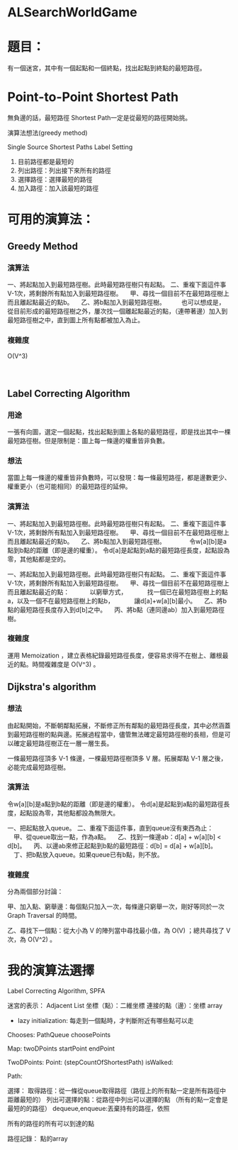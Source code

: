 ALSearchWorldGame
=================


# 題目：
有一個迷宮，其中有一個起點和一個終點，找出起點到終點的最短路徑。


# Point-to-Point Shortest Path


無負邊的話，最短路徑 Shortest Path一定是從最短的路徑開始挑。

演算法想法(greedy method)

Single Source Shortest Paths
Label Setting

1. 目前路徑都是最短的
2. 列出路徑：列出接下來所有的路徑
3. 選擇路徑：選擇最短的路徑
3. 加入路徑：加入該最短的路徑



# 可用的演算法：

## Greedy Method

### 演算法
一、將起點加入到最短路徑樹。此時最短路徑樹只有起點。
二、重複下面這件事V-1次，將剩餘所有點加入到最短路徑樹。
　甲、尋找一個目前不在最短路徑樹上而且離起點最近的點b。
　乙、將b點加入到最短路徑樹。
　
　也可以想成是，從目前形成的最短路徑樹之外，屢次找一個離起點最近的點，（連帶著邊）加入到最短路徑樹之中，直到圖上所有點都被加入為止。
　
### 複雜度
O(V^3)

　
## Label Correcting Algorithm 
### 用途
一張有向圖，選定一個起點，找出起點到圖上各點的最短路徑，即是找出其中一棵最短路徑樹。但是限制是：圖上每一條邊的權重皆非負數。

### 想法
當圖上每一條邊的權重皆非負數時，可以發現：每一條最短路徑，都是邊數更少、權重更小（也可能相同）的最短路徑的延伸。

### 演算法
一、將起點加入到最短路徑樹。此時最短路徑樹只有起點。
二、重複下面這件事V-1次，將剩餘所有點加入到最短路徑樹。
　甲、尋找一個目前不在最短路徑樹上而且離起點最近的點b。
　乙、將b點加入到最短路徑樹。
　
　
　令w[a][b]是a點到b點的距離（即是邊的權重）。
令d[a]是起點到a點的最短路徑長度，起點設為零，其他點都是空的。

一、將起點加入到最短路徑樹。此時最短路徑樹只有起點。
二、重複下面這件事V-1次，將剩餘所有點加入到最短路徑樹。
　甲、尋找一個目前不在最短路徑樹上而且離起點最近的點：
　　　以窮舉方式，
　　　找一個已在最短路徑樹上的點a，以及一個不在最短路徑樹上的點b，
　　　讓d[a]+w[a][b]最小。
　乙、將b點的最短路徑長度存入到d[b]之中。
　丙、將b點（連同邊ab）加入到最短路徑樹。
### 複雜度
運用 Memoization ，建立表格紀錄最短路徑長度，便容易求得不在樹上、離根最近的點。時間複雜度是 O(V^3) 。

## Dijkstra's algorithm

### 想法
由起點開始，不斷朝鄰點拓展，不斷修正所有鄰點的最短路徑長度，其中必然涵蓋到最短路徑樹的點與邊。拓展過程當中，儘管無法確定最短路徑樹的長相，但是可以確定最短路徑樹正在一層一層生長。

一條最短路徑頂多 V-1 條邊，一棵最短路徑樹頂多 V 層。拓展鄰點 V-1 層之後，必能完成最短路徑樹。

### 演算法
令w[a][b]是a點到b點的距離（即是邊的權重）。
令d[a]是起點到a點的最短路徑長度，起點設為零，其他點都設為無限大。

一、把起點放入queue。
二、重複下面這件事，直到queue沒有東西為止：
　甲、從queue取出一點，作為a點。
　乙、找到一條邊ab：d[a] + w[a][b] < d[b]。
　丙、以邊ab來修正起點到b點的最短路徑：d[b] = d[a] + w[a][b]。
　丁、把b點放入queue。如果queue已有b點，則不放。

### 複雜度

分為兩個部分討論：

甲、加入點、窮舉邊：每個點只加入一次，每條邊只窮舉一次，剛好等同於一次 Graph Traversal 的時間。

乙、尋找下一個點：從大小為 V 的陣列當中尋找最小值，為 O(V) ；總共尋找了 V 次，為 O(V^2) 。







# 我的演算法選擇

Label Correcting Algorithm, SPFA

迷宮的表示：
Adjacent List
坐標（點）：二維坐標
連接的點（邊）：坐標 array

- lazy initialization: 每走到一個點時，才判斷附近有哪些點可以走

Chooses:
PathQueue
choosePoints

Map:
twoDPoints
startPoint
endPoint

TwoDPoints:
Point:
(stepCountOfShortestPath)
isWalked:

Path:

選擇：
取得路徑：從一條從queue取得路徑（路徑上的所有點一定是所有路徑中距離最短的）
列出可選擇的點：從路徑中列出可以選擇的點 （所有的點一定會是最短的的路徑）
dequeue,enqueue:丟棄持有的路徑，依照


所有的路徑的所有可以到達的點

路徑記錄：
點的array
